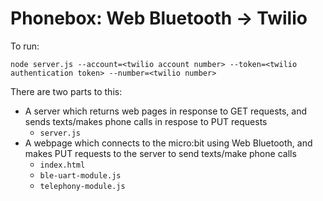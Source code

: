 # Phonebox: Web Bluetooth &rarr; Twilio

To run:

    node server.js --account=<twilio account number> --token=<twilio authentication token> --number=<twilio number>

There are two parts to this:

- A server which returns web pages in response to GET requests, and sends texts/makes phone calls in respose to PUT requests
  - `server.js`
- A webpage which connects to the micro:bit using Web Bluetooth, and makes PUT requests to the server to send texts/make phone calls
  - `index.html`
  - `ble-uart-module.js`
  - `telephony-module.js`


